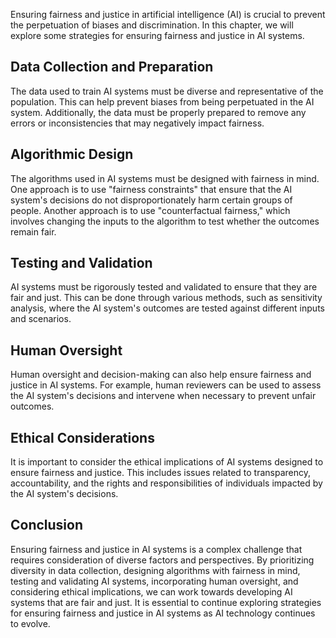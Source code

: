 

Ensuring fairness and justice in artificial intelligence (AI) is crucial to prevent the perpetuation of biases and discrimination. In this chapter, we will explore some strategies for ensuring fairness and justice in AI systems.

Data Collection and Preparation
-------------------------------

The data used to train AI systems must be diverse and representative of the population. This can help prevent biases from being perpetuated in the AI system. Additionally, the data must be properly prepared to remove any errors or inconsistencies that may negatively impact fairness.

Algorithmic Design
------------------

The algorithms used in AI systems must be designed with fairness in mind. One approach is to use "fairness constraints" that ensure that the AI system's decisions do not disproportionately harm certain groups of people. Another approach is to use "counterfactual fairness," which involves changing the inputs to the algorithm to test whether the outcomes remain fair.

Testing and Validation
----------------------

AI systems must be rigorously tested and validated to ensure that they are fair and just. This can be done through various methods, such as sensitivity analysis, where the AI system's outcomes are tested against different inputs and scenarios.

Human Oversight
---------------

Human oversight and decision-making can also help ensure fairness and justice in AI systems. For example, human reviewers can be used to assess the AI system's decisions and intervene when necessary to prevent unfair outcomes.

Ethical Considerations
----------------------

It is important to consider the ethical implications of AI systems designed to ensure fairness and justice. This includes issues related to transparency, accountability, and the rights and responsibilities of individuals impacted by the AI system's decisions.

Conclusion
----------

Ensuring fairness and justice in AI systems is a complex challenge that requires consideration of diverse factors and perspectives. By prioritizing diversity in data collection, designing algorithms with fairness in mind, testing and validating AI systems, incorporating human oversight, and considering ethical implications, we can work towards developing AI systems that are fair and just. It is essential to continue exploring strategies for ensuring fairness and justice in AI systems as AI technology continues to evolve.
